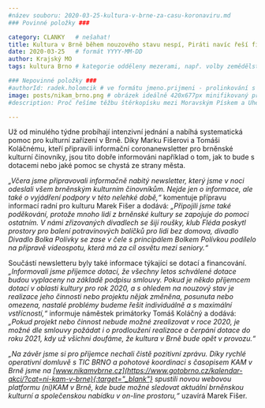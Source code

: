 ```yaml
---
#název souboru: 2020-03-25-kultura-v-brne-za-casu-koronaviru.md
### Povinné položky ###

category: CLANKY   # nešahat!
title: Kultura v Brně během nouzového stavu nespí, Piráti navíc řeší financování a pomoc
date: 2020-03-25   # formát YYYY-MM-DD
author: Krajský MO
tags: kultura Brno # kategorie odděleny mezerami, např. volby zemědělství životní-prostředí piráti (viz https://jihomoravsky.pirati.cz/tags/)

### Nepovinné položky ###
#authorId: radek.holomcik # ve formátu jmeno.prijmeni - prolinkování s profilem přes uid
image: posts/nikam_brno.png # obrázek ideálně 420x677px minifikovaný přes https://tinypng.com/
#description: Proč řešíme těžbu štěrkopísku mezi Moravským Pískem a Uherským Ostrohem? Podrobné info o celé kauze.

---
```


Už od minulého týdne probíhají intenzivní jednání a nabíhá systematická pomoc pro kulturní zařízení v Brně. Díky Marku Fišerovi a Tomáši Koláčnému, kteří připravili informační coronanewsletter pro brněnské kulturní činovníky, jsou tito dobře informováni například o tom, jak to bude s dotacemi nebo jaké pomoc se chystá ze strany města.

*„Včera jsme připravovali informačně nabitý newsletter, který jsme v noci odeslali všem brněnským kulturním činovníkům. Nejde jen o informace, ale také o vyjádření podpory v této nelehké době,“* komentuje přípravu informací radní pro kulturu Marek Fišer a dodává: *„Připojili jsme také poděkování, protože mnoho lidí z brněnské kultury se zapojuje do pomoci ostatním. V námi zřizovaných divadlech se šijí roušky, klub Fléda poskytl prostory pro balení potravinových balíčků pro lidi bez domova, divadlo Divadlo Bolka Polívky se zase v čele s principálem Bolkem Polívkou podílelo na přípravě videospotu, která má za cíl osvětu mezi seniory.“*

Součástí newsletteru byly také informace týkající se dotací a financování. *„Informovali jsme příjemce dotací, že všechny letos schválené dotace budou vyplaceny na základě podpisu smlouvy. Pokud je někdo příjemcem dotací v oblasti kultury pro rok 2020, a s ohledem na nouzový stav je realizace jeho činnosti nebo projektu nějak změněna, posunuta nebo omezena, nastalé problémy budeme řešit individuálně a s maximální vstřícností,“* informuje náměstek primátorky Tomáš Koláčný a dodává: *„Pokud projekt nebo činnost nebude možné zrealizovat v roce 2020, je možné dle smlouvy požádat i o prodloužení realizace a čerpání dotace do roku 2021, kdy už všichni doufáme, že kultura v Brně bude opět v provozu.“*

*„Na závěr jsme si pro příjemce nechali čistě pozitivní zprávu. Díky rychlé operativní domluvě s TIC BRNO a pohotové koordinaci s časopisem KAM v Brně jsme na [www.nikamvbrne.cz](https://www.gotobrno.cz/kalendar-akci/?cat=ni-kam-v-brne){:target="_blank"} spustili novou webovou platformu (ni)KAM v Brně, kde bude možné sledovat aktuální brněnskou kulturní a společenskou nabídku v on-line prostoru,“* uzavírá Marek Fišer.
